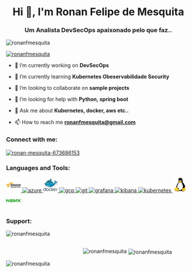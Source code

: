 <h1 align="center">Hi 👋, I'm Ronan Felipe de Mesquita</h1>
<h3 align="center">Um Analista DevSecOps apaixonado pelo que faz..</h3>

<p align="left"> <img src="https://komarev.com/ghpvc/?username=ronanfmesquita&label=Profile%20views&color=0e75b6&style=plastic" alt="ronanfmesquita" /> </p>

<p align="left"> <a href="https://github.com/ryo-ma/github-profile-trophy"><img src="https://github-profile-trophy.vercel.app/?username=ronanfmesquita" alt="ronanfmesquita" /></a> </p>

- 🔭 I’m currently working on **DevSecOps**

- 🌱 I’m currently learning **Kubernetes Obeservabilidade Security**

- 👯 I’m looking to collaborate on **sample projects**

- 🤝 I’m looking for help with **Python, spring boot**

- 💬 Ask me about **Kubernetes, docker, aws etc..**

- 📫 How to reach me **ronanfmesquita@gmail.com**

<h3 align="left">Connect with me:</h3>
<p align="left">
<a href="https://linkedin.com/in/ronan-mesquita-673686153" target="blank"><img align="center" src="https://raw.githubusercontent.com/rahuldkjain/github-profile-readme-generator/master/src/images/icons/Social/linked-in-alt.svg" alt="ronan-mesquita-673686153" height="30" width="40" /></a>
</p>

<h3 align="left">Languages and Tools:</h3>
<p align="left"> <a href="https://aws.amazon.com" target="_blank" rel="noreferrer"> <img src="https://raw.githubusercontent.com/devicons/devicon/master/icons/amazonwebservices/amazonwebservices-original-wordmark.svg" alt="aws" width="40" height="40"/> </a> <a href="https://azure.microsoft.com/en-in/" target="_blank" rel="noreferrer"> <img src="https://www.vectorlogo.zone/logos/microsoft_azure/microsoft_azure-icon.svg" alt="azure" width="40" height="40"/> </a> <a href="https://www.docker.com/" target="_blank" rel="noreferrer"> <img src="https://raw.githubusercontent.com/devicons/devicon/master/icons/docker/docker-original-wordmark.svg" alt="docker" width="40" height="40"/> </a> <a href="https://cloud.google.com" target="_blank" rel="noreferrer"> <img src="https://www.vectorlogo.zone/logos/google_cloud/google_cloud-icon.svg" alt="gcp" width="40" height="40"/> </a> <a href="https://git-scm.com/" target="_blank" rel="noreferrer"> <img src="https://www.vectorlogo.zone/logos/git-scm/git-scm-icon.svg" alt="git" width="40" height="40"/> </a> <a href="https://grafana.com" target="_blank" rel="noreferrer"> <img src="https://www.vectorlogo.zone/logos/grafana/grafana-icon.svg" alt="grafana" width="40" height="40"/> </a> <a href="https://www.elastic.co/kibana" target="_blank" rel="noreferrer"> <img src="https://www.vectorlogo.zone/logos/elasticco_kibana/elasticco_kibana-icon.svg" alt="kibana" width="40" height="40"/> </a> <a href="https://kubernetes.io" target="_blank" rel="noreferrer"> <img src="https://www.vectorlogo.zone/logos/kubernetes/kubernetes-icon.svg" alt="kubernetes" width="40" height="40"/> </a> <a href="https://www.linux.org/" target="_blank" rel="noreferrer"> <img src="https://raw.githubusercontent.com/devicons/devicon/master/icons/linux/linux-original.svg" alt="linux" width="40" height="40"/> </a> <a href="https://www.nginx.com" target="_blank" rel="noreferrer"> <img src="https://raw.githubusercontent.com/devicons/devicon/master/icons/nginx/nginx-original.svg" alt="nginx" width="40" height="40"/> </a> </p>

<h3 align="left">Support:</h3>
<p><a href="https://www.buymeacoffee.com/ronanfmesquita"> <img align="left" src="https://cdn.buymeacoffee.com/buttons/v2/default-yellow.png" height="50" width="210" alt="ronanfmesquita" /></a></p><br><br>

<p><img align="left" src="https://github-readme-stats.vercel.app/api/top-langs?username=ronanfmesquita&show_icons=true&locale=en&layout=compact" alt="ronanfmesquita" /></p>

<p>&nbsp;<img align="center" src="https://github-readme-stats.vercel.app/api?username=ronanfmesquita&show_icons=true&locale=en" alt="ronanfmesquita" /></p>

<p><img align="center" src="https://github-readme-streak-stats.herokuapp.com/?user=ronanfmesquita&" alt="ronanfmesquita" /></p>
